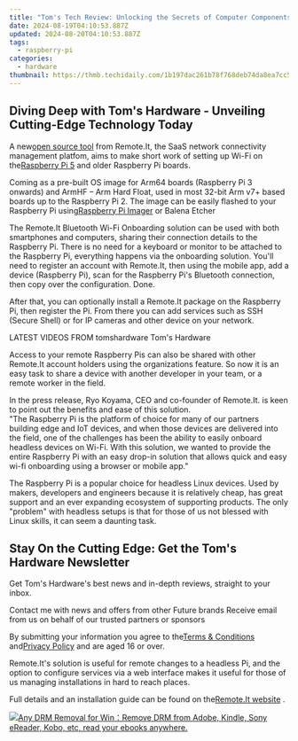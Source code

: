 ```yaml
---
title: "Tom's Tech Review: Unlocking the Secrets of Computer Components"
date: 2024-08-19T04:10:53.887Z
updated: 2024-08-20T04:10:53.887Z
tags:
  - raspberry-pi
categories:
  - hardware
thumbnail: https://thmb.techidaily.com/1b197dac261b78f768deb74da8ea7cc5a8aab4e5f24739781e5aeb83aacaa044.jpg
---
```


## Diving Deep with Tom's Hardware - Unveiling Cutting-Edge Technology Today

A new[open source tool](https://www.remote.it/solutions/raspberry-pi-ble-wifi-onboarding) from Remote.It, the SaaS network connectivity management platfom, aims to make short work of setting up Wi-Fi on the[Raspberry Pi 5](https://tools.techidaily.com) and older Raspberry Pi boards.

 Coming as a pre-built OS image for Arm64 boards (Raspberry Pi 3 onwards) and ArmHF – Arm Hard Float, used in most 32-bit Arm v7+ based boards up to the Raspberry Pi 2\. The image can be easily flashed to your Raspberry Pi using[Raspberry Pi Imager](https://tools.techidaily.com) or Balena Etcher

 The Remote.It Bluetooth Wi-Fi Onboarding solution can be used with both smartphones and computers, sharing their connection details to the Raspberry Pi. There is no need for a keyboard or monitor to be attached to the Raspberry Pi, everything happens via the onboarding solution. You'll need to register an account with Remote.It, then using the mobile app, add a device (Raspberry Pi), scan for the Raspberry Pi's Bluetooth connection, then copy over the configuration. Done.

 After that, you can optionally install a Remote.It package on the Raspberry Pi, then register the Pi. From there you can add services such as SSH (Secure Shell) or for IP cameras and other device on your network.

 LATEST VIDEOS FROM tomshardware Tom's Hardware

 Access to your remote Raspberry Pis can also be shared with other Remote.It account holders using the organizations feature. So now it is an easy task to share a device with another developer in your team, or a remote worker in the field.

 In the press release, Ryo Koyama, CEO and co-founder of Remote.It. is keen to point out the benefits and ease of this solution.  
 "The Raspberry Pi is the platform of choice for many of our partners building edge and IoT devices, and when those devices are delivered into the field, one of the challenges has been the ability to easily onboard headless devices on Wi-Fi. With this solution, we wanted to provide the entire Raspberry Pi with an easy drop-in solution that allows quick and easy wi-fi onboarding using a browser or mobile app."

 The Raspberry Pi is a popular choice for headless Linux devices. Used by makers, developers and engineers because it is relatively cheap, has great support and an ever expanding ecosystem of supporting products. The only "problem" with headless setups is that for those of us not blessed with Linux skills, it can seem a daunting task.

## Stay On the Cutting Edge: Get the Tom's Hardware Newsletter

 Get Tom's Hardware's best news and in-depth reviews, straight to your inbox.

 Contact me with news and offers from other Future brands  Receive email from us on behalf of our trusted partners or sponsors

 By submitting your information you agree to the[Terms & Conditions](https://futureplc.com/terms-conditions/) and[Privacy Policy](https://futureplc.com/privacy-policy/) and are aged 16 or over.

 Remote.It's solution is useful for remote changes to a headless Pi, and the option to configure services via a web interface makes it useful for those of us managing installations in hard to reach places.

 Full details and an installation guide can be found on the[Remote.It website](https://www.remote.it/solutions/raspberry-pi-ble-wifi-onboarding) .

<ins class="adsbygoogle"
     style="display:block"
     data-ad-format="autorelaxed"
     data-ad-client="ca-pub-7571918770474297"
     data-ad-slot="1223367746"></ins>



<ins class="adsbygoogle"
     style="display:block"
     data-ad-client="ca-pub-7571918770474297"
     data-ad-slot="8358498916"
     data-ad-format="auto"
     data-full-width-responsive="true"></ins>



<!-- affiliate ads begin -->
<a href="https://secure.2checkout.com/order/checkout.php?PRODS=4600113&QTY=1&AFFILIATE=108875&CART=1"><img src="https://www.epubor.com/images/drm-removal-feature2.png" border="0">Any DRM Removal for Win：Remove DRM from Adobe, Kindle, Sony eReader, Kobo, etc, read your ebooks anywhere.</a>
<!-- affiliate ads end -->